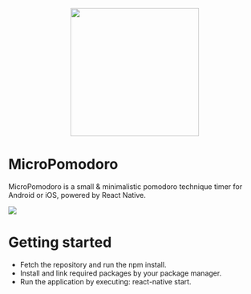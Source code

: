 <p align="center">
  <img width="256" height="256" src="https://i.ibb.co/fQycnGN/logonew.png">
</p>

# MicroPomodoro
MicroPomodoro is a small & minimalistic pomodoro technique timer for Android or iOS, powered by React Native. 

<img src="screenshots/preview.jpg">

# Getting started
- Fetch the repository and run the npm install.
- Install and link required packages by your package manager.
- Run the application by executing: react-native start.
